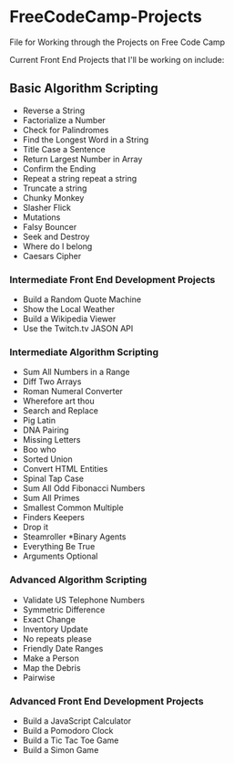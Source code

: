 # FreeCodeCamp-Projects

File for Working through the Projects on Free Code Camp

Current Front End Projects that I'll be working on include:

## Basic Algorithm Scripting
* Reverse a String
* Factorialize a Number
* Check for Palindromes
* Find the Longest Word in a String
* Title Case a Sentence
* Return Largest Number in Array
* Confirm the Ending
* Repeat a string repeat a string
* Truncate a string
* Chunky Monkey
* Slasher Flick
* Mutations
* Falsy Bouncer
* Seek and Destroy
* Where do I belong
* Caesars Cipher

### Intermediate Front End Development Projects
* Build a Random Quote Machine
* Show the Local Weather
* Build a Wikipedia Viewer
* Use the Twitch.tv JASON API

### Intermediate Algorithm Scripting
* Sum All Numbers in a Range
* Diff Two Arrays
* Roman Numeral Converter
* Wherefore art thou
* Search and Replace
* Pig Latin
* DNA Pairing
* Missing Letters
* Boo who
* Sorted Union
* Convert HTML Entities
* Spinal Tap Case
* Sum All Odd Fibonacci Numbers
* Sum All Primes
* Smallest Common Multiple
* Finders Keepers
* Drop it
* Steamroller
*Binary Agents
* Everything Be True
* Arguments Optional

### Advanced Algorithm Scripting
* Validate US Telephone Numbers
* Symmetric Difference
* Exact Change
* Inventory Update
* No repeats please
* Friendly Date Ranges
* Make a Person
* Map the Debris
* Pairwise

### Advanced Front End Development Projects
* Build a JavaScript Calculator
* Build a Pomodoro Clock
* Build a Tic Tac Toe Game
* Build a Simon Game
